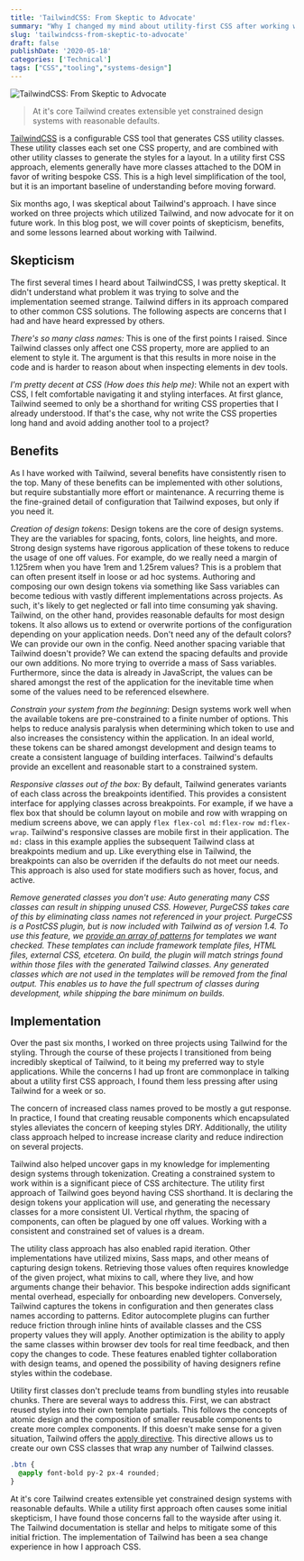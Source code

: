 ```yaml
---
title: 'TailwindCSS: From Skeptic to Advocate'
summary: "Why I changed my mind about utility-first CSS after working with Tailwind on three projects."
slug: 'tailwindcss-from-skeptic-to-advocate'
draft: false
publishDate: '2020-05-18'
categories: ['Technical']
tags: ["CSS","tooling","systems-design"]
---
```

![TailwindCSS: From Skeptic to Advocate](images/abstract-blue-peach-ripples.jpg#center)

> At it's core Tailwind creates extensible yet constrained design systems with reasonable defaults.

[TailwindCSS](https://tailwindcss.com/) is a configurable CSS tool that generates CSS utility classes. These utility classes each set one CSS property, and are combined with other utility classes to generate the styles for a layout. In a utility first CSS approach, elements generally have more classes attached to the DOM in favor of writing bespoke CSS. This is a high level simplification of the tool, but it is an important baseline of understanding before moving forward.

Six months ago, I was skeptical about Tailwind's approach. I have since worked on three projects which  utilized Tailwind, and now advocate for it on future work. In this blog post, we will cover points of skepticism, benefits, and some lessons learned about working with Tailwind.

## Skepticism

The first several times I heard about TailwindCSS, I was pretty skeptical. It didn't understand what problem it was trying to solve and the implementation seemed strange. Tailwind differs in its approach  compared to other common CSS solutions. The following aspects are concerns that I had and have heard expressed by others.

*There's so many class names:* This is one of the first points I raised. Since Tailwind classes only affect one CSS property, more are applied to an element to style it. The argument is that this results in more noise in the code and is harder to reason about when inspecting elements in dev tools.

*I'm pretty decent at CSS (How does this help me)*: While not an expert with CSS, I felt comfortable navigating it and styling interfaces. At first glance, Tailwind seemed to only be a shorthand for writing CSS properties that I already understood. If that's the case, why not write the CSS properties long hand and avoid adding another tool to a project?

## Benefits

As I have worked with Tailwind, several benefits have consistently risen to the top. Many of these benefits can be implemented with other solutions, but require substantially more effort or maintenance.  A recurring theme is the fine-grained detail of configuration that Tailwind exposes, but only if you need it. 

*Creation of design tokens*: Design tokens are the core of design systems. They are the variables for spacing, fonts, colors, line heights, and more. Strong design systems have rigorous application of these tokens to reduce the usage of one off values. For example, do we really need a margin of 1.125rem when you have 1rem and 1.25rem values? This is a problem that can often present itself in loose or ad hoc systems. Authoring and composing our own design tokens via something like Sass variables can become tedious with vastly different implementations across projects. As such, it's likely to get neglected or fall into time consuming yak shaving. Tailwind, on the other hand, provides reasonable defaults for most design tokens. It also allows us to extend or overwrite portions of the configuration depending on your application needs. Don't need any of the default colors? We can provide our own in the config. Need another spacing variable that Tailwind doesn't provide? We can extend the spacing defaults and provide our own additions. No more trying to override a mass of Sass variables. Furthermore, since the data is already in JavaScript, the values can be shared amongst the rest of the application for the inevitable time when some of the values need to be referenced elsewhere.

*Constrain your system from the beginning*: Design systems work well when the available tokens are pre-constrained to a finite number of options. This helps to reduce analysis paralysis when determining which token to use and also increases the consistency within the application. In an ideal world, these tokens can be shared amongst development and design teams to create a consistent language of building interfaces. Tailwind's defaults provide an excellent and reasonable start to a constrained system.

*Responsive classes out of the box:* By default, Tailwind generates variants of each class across the breakpoints identified. This provides a consistent interface for applying classes across breakpoints.  For example, if we have a flex box that should be column layout on mobile and row with wrapping on medium screens above, we can apply `flex flex-col md:flex-row md:flex-wrap`. Tailwind's responsive classes are mobile first in their application. The `md:` class in this example applies the subsequent Tailwind class at breakpoints medium and up. Like everything else in Tailwind, the breakpoints can also be overriden if the defaults do not meet our needs. This approach is also used for state modifiers such as hover, focus, and active.

*Remove generated classes you don't use: Auto generating many CSS classes can result in shipping unused CSS. However, PurgeCSS takes care of this by eliminating class names not referenced in your project. PurgeCSS is a PostCSS plugin, but is now included with Tailwind as of version 1.4. To use this feature, we [provide an array of patterns](https://tailwindcss.com/docs/controlling-file-size/#removing-unused-css) for templates we want checked. These templates can include framework template files, HTML files, external CSS, etcetera. On build, the plugin will match strings found within those files with the generated Tailwind classes. Any generated classes which are not used in the templates will be removed from the final output. This enables us to have the full spectrum of classes during development, while shipping the bare minimum on builds.* 

## Implementation

Over the past six months, I worked on three projects using Tailwind for the styling. Through the course of these projects I transitioned from being incredibly skeptical of Tailwind, to it being my preferred way to style applications. While the concerns I had up front are commonplace in talking about a utility first CSS approach, I found them less pressing after using Tailwind for a week or so.

The concern of increased class names proved to be mostly a gut response. In practice, I found that creating reusable components which encapsulated styles alleviates the concern of keeping styles DRY. Additionally, the utility class approach helped to increase increase clarity and reduce indirection on several projects.

Tailwind also helped uncover gaps in my knowledge for implementing design systems through tokenization. Creating a constrained system to work within is a significant piece of CSS architecture. The utility first approach of Tailwind goes beyond having CSS shorthand. It is declaring the design tokens your application will use, and generating the necessary classes for a more consistent UI. Vertical rhythm, the spacing of components, can often be plagued by one off values. Working with a consistent and constrained set of values is a dream.

The utility class approach has also enabled rapid iteration. Other implementations have utilized mixins, Sass maps, and other means of capturing design tokens. Retrieving those values often requires knowledge of the given project, what mixins to call, where they live, and how arguments change their behavior. This bespoke indirection adds significant mental overhead, especially for onboarding new developers. Conversely, Tailwind captures the tokens in configuration and then generates class names according to patterns. Editor autocomplete plugins can further reduce friction through inline hints of available classes and the CSS property values they will apply. Another optimization is the ability to apply the same classes within browser dev tools for real time feedback, and then copy the changes to code. These features enabled tighter collaboration with design teams, and opened the possibility of having designers refine styles within the codebase.

Utility first classes don't preclude teams from bundling styles into reusable chunks. There are several ways to address this. First, we can abstract reused styles into their own template partials. This follows the concepts of atomic design and the composition of smaller reusable components to create more complex components. If this doesn't make sense for a given situation, Tailwind offers the [apply directive](https://tailwindcss.com/docs/functions-and-directives/#apply). This directive allows us to create our own CSS classes that wrap any number of Tailwind classes.

```css
.btn {
  @apply font-bold py-2 px-4 rounded;
}
```

At it's core Tailwind creates extensible yet constrained design systems with reasonable defaults. While a utility first approach often causes some initial skepticism, I have found those concerns fall to the wayside after using it. The Tailwind documentation is stellar and helps to mitigate some of this initial friction. The implementation of Tailwind has been a sea change experience in how I approach CSS.
